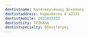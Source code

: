 ```yaml
---
dentistname: Κατσικογιάννης Νικόλαος
dentistaddress: Καρανάσιου 4 42131
dentistmobile: 2431033332
dentistcity: ΤΡΙΚΑΛΑ
dentistspecialty: Οδοντίατρος
---
```

